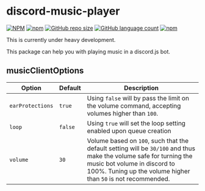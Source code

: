 # discord-music-player

[![NPM](https://img.shields.io/npm/l/discord-music-wrapper)](https://github.com/Ztumpie905509/discord-music-wrapper/blob/master/LICENSE)   [![npm](https://img.shields.io/npm/v/discord-music-wrapper)](https://www.npmjs.com/package/discord-music-wrapper)   [![GitHub repo size](https://img.shields.io/github/repo-size/Ztumpie905509/discord-music-wrapper)](https://github.com/Ztumpie905509/discord-music-wrapper)   [![GitHub language count](https://img.shields.io/github/languages/count/Ztumpie905509/discord-music-wrapper)](https://github.com/Ztumpie905509/discord-music-wrapper/search?l=JavaScript)   [![npm](https://img.shields.io/npm/dm/discord-music-wrapper)](https://www.npmjs.com/package/discord-music-wrapper)

This is currently under heavy development.

This package can help you with playing music in a discord.js bot.

## musicClientOptions

| Option |Default|Description|
|---|---|---|
|`earProtections`|`true`|Using `false` will by pass the limit on the volume command, accepting volumes higher than `100`.|
|`loop`|`false`|Using `true` will set the loop setting enabled upon queue creation|
|`volume`|`30`|Volume based on `100`, such that the default setting will be `30/100` and thus make the volume safe for turning the music bot volume in discord to 100%. Tuning up the volume higher than `50` is not recommended. |
